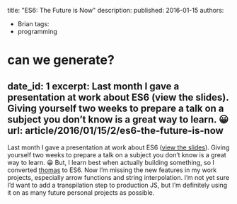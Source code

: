 title: "ES6: The Future is Now"
description: 
published: 2016-01-15
authors:
  - Brian
tags: 
  - programming

# can we generate?
date_id: 1
excerpt: Last month I gave a presentation at work about ES6 (view the slides). Giving yourself two weeks to prepare a talk on a subject you don’t know is a great way to learn. 😀
url: article/2016/01/15/2/es6-the-future-is-now
---
Last month I gave a presentation at work about ES6 ([view the slides](http://slides.com/briankoser/deck)). Giving yourself two weeks to prepare a talk on a subject you don’t know is a great way to learn. 😀 But, I learn best when actually building something, so I converted [thomas](http://github.com/briankoser/thomas) to ES6. Now I’m missing the new features in my work projects, especially arrow functions and string interpolation. I’m not yet sure I’d want to add a transpilation step to production JS, but I’m definitely using it on as many future personal projects as possible.